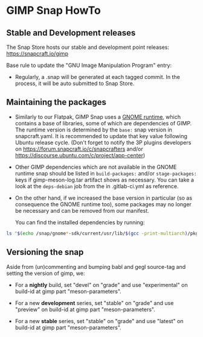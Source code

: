 # GIMP Snap HowTo

## Stable and Development releases

The Snap Store hosts our stable and development point releases:
https://snapcraft.io/gimp

Base rule to update the "GNU Image Manipulation Program" entry:

* Regularly, a .snap will be generated at each tagged commit.
  In the process, it will be auto submitted to Snap Store.

## Maintaining the packages

* Similarly to our Flatpak, GIMP Snap uses a [GNOME runtime](https://github.com/ubuntu/gnome-sdk),
  which contains a base of libraries, some of which are dependencies of GIMP.
  The runtime version is determined by the `base:` snap version in snapcraft.yaml.
  It is recommended to update that key value following Ubuntu release cycle.
  (Don't forget to notify the 3P plugins developers on https://forum.snapcraft.io/c/snapcrafters
  and/or https://discourse.ubuntu.com/c/project/app-center)

* Other GIMP dependencies which are not available in the GNOME runtime snap
  should be listed in `build-packages:` and/or `stage-packages:` keys if
  gimp-meson-log.tar artifact shows as necessary. You can take a look at
  the `deps-debian` job from the in .gitlab-ci.yml as reference.

* On the other hand, if we increased the base version in particular (so as
  consequence the GNOME runtime too), some packages may no longer be
  necessary and can be removed from our manifest.

  You can find the installed dependencies by running:

```sh
ls "$(echo /snap/gnome*-sdk/current/usr/lib/$(gcc -print-multiarch)/pkgconfig)"
```

## Versioning the snap

Aside from (un)commenting and bumping babl and gegl source-tag and
setting the version of gimp, we:

* For a **nightly** build, set "devel" on "grade" and
  use "experimental" on build-id at gimp part "meson-parameters".

* For a new **development** series, set "stable" on "grade" and
  use "preview" on build-id at gimp part "meson-parameters".

* For a new **stable** series, set "stable" on "grade" and
  use "latest" on build-id at gimp part "meson-parameters".
